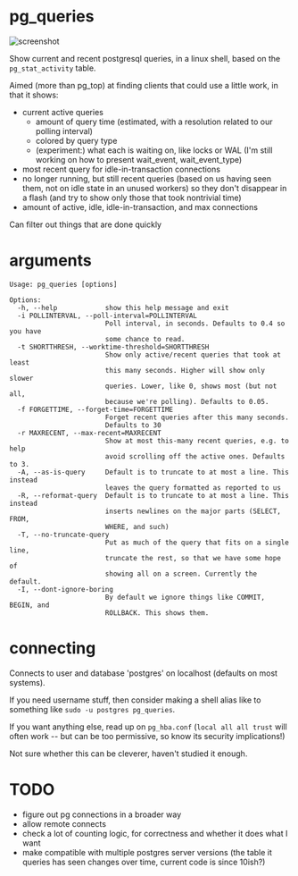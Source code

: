 # pg_queries
![screenshot](https://raw.githubusercontent.com/scarfboy/pg_queries/master/screenshot.png "screenshot")

Show current and recent postgresql queries, in a linux shell, based on the `pg_stat_activity` table.

Aimed (more than pg_top) at finding clients that could use a little work, in that it shows:
- current active queries 
  - amount of query time (estimated, with a resolution related to our polling interval)
  - colored by query type
  - (experiment:) what each is waiting on, like locks or WAL (I'm still working on how to present wait_event, wait_event_type)
- most recent query for idle-in-transaction connections
- no longer running, but still recent queries (based on us having seen them, not on idle state in an unused workers) so they don't disappear in a flash (and try to show only those that took nontrivial time)
- amount of active, idle, idle-in-transaction, and max connections

Can filter out things that are done quickly 


# arguments

```
Usage: pg_queries [options]

Options:
  -h, --help            show this help message and exit
  -i POLLINTERVAL, --poll-interval=POLLINTERVAL
                        Poll interval, in seconds. Defaults to 0.4 so you have
                        some chance to read.
  -t SHORTTHRESH, --worktime-threshold=SHORTTHRESH
                        Show only active/recent queries that took at least
                        this many seconds. Higher will show only slower
                        queries. Lower, like 0, shows most (but not all,
                        because we're polling). Defaults to 0.05.
  -f FORGETTIME, --forget-time=FORGETTIME
                        Forget recent queries after this many seconds.
                        Defaults to 30
  -r MAXRECENT, --max-recent=MAXRECENT
                        Show at most this-many recent queries, e.g. to help
                        avoid scrolling off the active ones. Defaults to 3.
  -A, --as-is-query     Default is to truncate to at most a line. This instead
                        leaves the query formatted as reported to us
  -R, --reformat-query  Default is to truncate to at most a line. This instead
                        inserts newlines on the major parts (SELECT, FROM, 
                        WHERE, and such)
  -T, --no-truncate-query
                        Put as much of the query that fits on a single line,
                        truncate the rest, so that we have some hope of
                        showing all on a screen. Currently the default.
  -I, --dont-ignore-boring
                        By default we ignore things like COMMIT, BEGIN, and
                        ROLLBACK. This shows them.
```

# connecting

Connects to user and database 'postgres' on localhost (defaults on most systems).

If you need username stuff, then consider making a shell alias like to something like `sudo -u postgres pg_queries`.


If you want anything else, read up on `pg_hba.conf`   (`local all all trust`   will often work -- but can be too permissive, so know its security implications!)

Not sure whether this can be cleverer, haven't studied it enough.


# TODO
- figure out pg connections in a broader way
- allow remote connects
- check a lot of counting logic, for correctness and whether it does what I want
- make compatible with multiple postgres server versions (the table it queries has seen changes over time, current code is since 10ish?)

  

